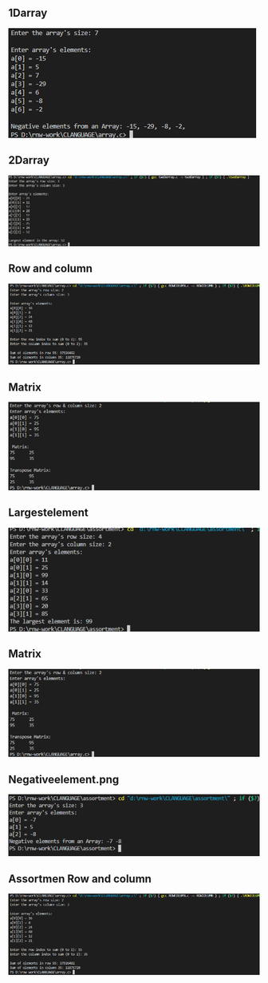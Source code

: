    <h2>1Darray</h2>
<img src="arrayoutput/1DARRAY.png" />
<h2>2Darray</h2>
<img src="arrayoutput/2DARRAY.png" />
<h2>Row and column</h2>
<img src="arrayoutput/rowNcolumn.png" />
<h2>Matrix</h2>
<img src="arrayoutput/matrix.png" />
<h2>Largestelement</h2>
<img src="assortment-output/largestelement.png" />
<h2>Matrix</h2>
<img src="assortment-output/matrix.png" />
<h2>Negativeelement.png</h2>
<img src="assortment-output/negativeelement.png" />
<h2>Assortmen Row and column</h2>
<img src="assortment-output/rowNcolumn.png" />
